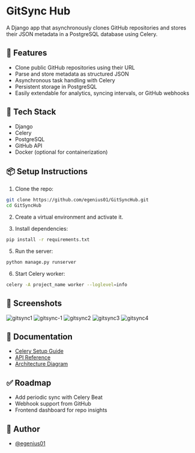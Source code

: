 
# GitSync Hub

A Django app that asynchronously clones GitHub repositories and stores their JSON metadata in a PostgreSQL database using Celery.

## 🚀 Features

- Clone public GitHub repositories using their URL
- Parse and store metadata as structured JSON
- Asynchronous task handling with Celery
- Persistent storage in PostgreSQL
- Easily extendable for analytics, syncing intervals, or GitHub webhooks

## 🔧 Tech Stack

- Django
- Celery
- PostgreSQL
- GitHub API
- Docker (optional for containerization)

## 📦 Setup Instructions

1. Clone the repo:
```bash
git clone https://github.com/egenius01/GitSyncHub.git
cd GitSyncHub
```

2. Create a virtual environment and activate it.

3. Install dependencies:
```bash
pip install -r requirements.txt
```

5. Run the server:
```bash
python manage.py runserver
```

6. Start Celery worker:
```bash
celery -A project_name worker --loglevel=info
```

## 📸 Screenshots

![gitsync1](https://user-images.githubusercontent.com/32688387/225042349-a17778ad-e7a7-4076-91f1-8670965c00f5.png)
![gitsync-1](https://user-images.githubusercontent.com/32688387/225042410-25a0c307-bdb1-495d-a2c5-081ba2aa6f7b.png)
![gitsync2](https://user-images.githubusercontent.com/32688387/225042537-9a6e89b6-5afa-411b-9143-abddf90deaab.png)
![gitsync3](https://user-images.githubusercontent.com/32688387/225042553-a88ad31f-1fe3-4c3c-bead-307ecb189f2e.png)
![gitsync4](https://user-images.githubusercontent.com/32688387/225042554-14ece648-adc8-4d3e-ae7f-1ebb4fe94f06.png)

## 📘 Documentation

- [Celery Setup Guide](docs/celery.md)
- [API Reference](docs/api.md)
- [Architecture Diagram](docs/architecture.png)

## ✅ Roadmap

- Add periodic sync with Celery Beat
- Webhook support from GitHub
- Frontend dashboard for repo insights

## 👤 Author

- [@egenius01](https://github.com/egenius01)

